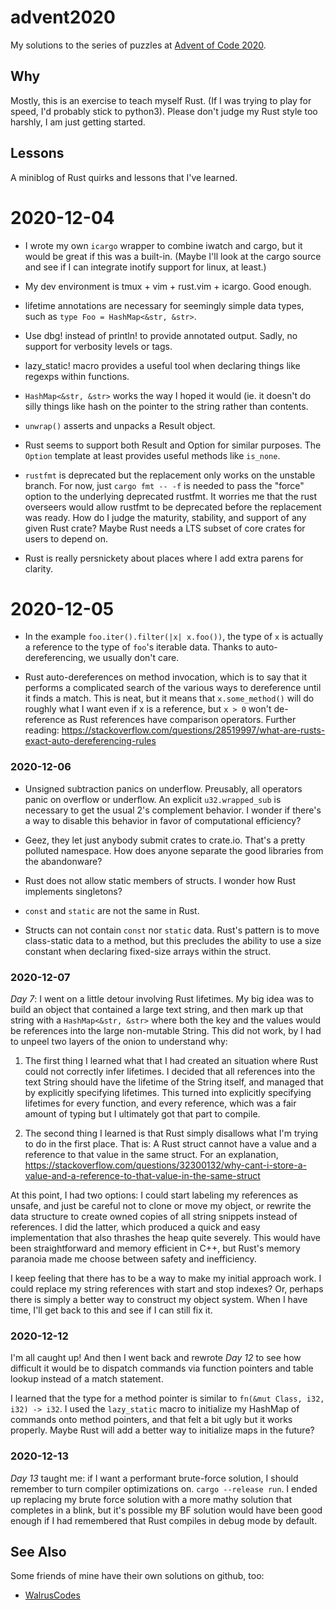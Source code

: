 # advent2020

My solutions to the series of puzzles at [Advent of Code
2020](http://adventofcode.com/2020).

## Why

Mostly, this is an exercise to teach myself Rust.  (If I was trying to play for
speed, I'd probably stick to python3).  Please don't judge my Rust style too
harshly, I am just getting started.

## Lessons

A miniblog of Rust quirks and lessons that I've learned.

# 2020-12-04

* I wrote my own `icargo` wrapper to combine iwatch and cargo, but it would
  be great if this was a built-in.  (Maybe I'll look at the cargo source and
  see if I can integrate inotify support for linux, at least.)

* My dev environment is tmux + vim + rust.vim + icargo.  Good enough.

* lifetime annotations are necessary for seemingly simple data types, such as
  `type Foo = HashMap<&str, &str>`.

* Use dbg! instead of println! to provide annotated output.  Sadly, no support
  for verbosity levels or tags.

* lazy_static! macro provides a useful tool when declaring things like regexps
  within functions.

* `HashMap<&str, &str>` works the way I hoped it would (ie. it doesn't do silly
  things like hash on the pointer to the string rather than contents.

* `unwrap()` asserts and unpacks a Result<T> object.

* Rust seems to support both Result<T> and Option<T> for similar purposes.  The
  `Option` template at least provides useful methods like `is_none`.

* `rustfmt` is deprecated but the replacement only works on the unstable branch.
  For now, just `cargo fmt -- -f` is needed to pass the "force" option to the
  underlying deprecated rustfmt.  It worries me that the rust overseers would
  allow rustfmt to be deprecated before the replacement was ready.  How do I
  judge the maturity, stability, and support of any given Rust crate?  Maybe
  Rust needs a LTS subset of core crates for users to depend on.

* Rust is really persnickety about places where I add extra parens for clarity.

# 2020-12-05

* In the example `foo.iter().filter(|x| x.foo())`, the type of `x` is actually
  a reference to the type of `foo`'s iterable data.  Thanks to
  auto-dereferencing, we usually don't care.

* Rust auto-dereferences on method invocation, which is to say that it performs
  a complicated search of the various ways to dereference until it finds a match.
  This is neat, but it means that `x.some_method()` will do roughly what I want
  even if x is a reference, but `x > 0` won't de-reference as Rust references
  have comparison operators.  Further reading:
  https://stackoverflow.com/questions/28519997/what-are-rusts-exact-auto-dereferencing-rules

### 2020-12-06

* Unsigned subtraction panics on underflow.  Preusably, all operators panic on
  overflow or underflow.  An explicit `u32.wrapped_sub` is necessary to get the
  usual 2's complement behavior.  I wonder if there's a way to disable this
  behavior in favor of computational efficiency?

* Geez, they let just anybody submit crates to crate.io.  That's a pretty polluted
  namespace.  How does anyone separate the good libraries from the abandonware?

* Rust does not allow static members of structs.  I wonder how Rust implements
  singletons?

* `const` and `static` are not the same in Rust.

* Structs can not contain `const` nor `static` data.  Rust's pattern is to
  move class-static data to a method, but this precludes the ability to
  use a size constant when declaring fixed-size arrays within the struct.

### 2020-12-07

*Day 7*: I went on a little detour involving Rust lifetimes.  My big idea was to build
an object that contained a large text string, and then mark up that string
with a `HashMap<&str, &str>` where both the key and the values would be
references into the large non-mutable String.  This did not work, by I had to
unpeel two layers of the onion to understand why:

1. The first thing I learned what that I had created an situation where Rust
   could not correctly infer lifetimes.  I decided that all references into
   the text String should have the lifetime of the String itself, and managed
   that by explicitly specifying lifetimes.  This turned into explicitly
   specifying lifetimes for every function, and every reference, which was a
   fair amount of typing but I ultimately got that part to compile.

2. The second thing I learned is that Rust simply disallows what I'm trying
   to do in the first place.  That is: A Rust struct cannot have a value
   and a reference to that value in the same struct.  For an explanation,
   https://stackoverflow.com/questions/32300132/why-cant-i-store-a-value-and-a-reference-to-that-value-in-the-same-struct

At this point, I had two options: I could start labeling my references as
unsafe, and just be careful not to clone or move my object, or rewrite the data
structure to create owned copies of all string snippets instead of references.
I did the latter, which produced a quick and easy implementation that also
thrashes the heap quite severely.  This would have been straightforward and
memory efficient in C++, but Rust's memory paranoia made me choose between
safety and inefficiency.

I keep feeling that there has to be a way to make my initial approach work.  I
could replace my string references with start and stop indexes?  Or, perhaps
there is simply a better way to construct my object system.  When I have time,
I'll get back to this and see if I can still fix it.

### 2020-12-12

I'm all caught up!  And then I went back and rewrote *Day 12* to see how
difficult it would be to dispatch commands via function pointers and table
lookup instead of a match statement.

I learned that the type for a method pointer is similar to `fn(&mut Class, i32,
i32) -> i32`.  I used the `lazy_static` macro to initialize my HashMap of
commands onto method pointers, and that felt a bit ugly but it works properly.
Maybe Rust will add a better way to initialize maps in the future?

### 2020-12-13

*Day 13* taught me: if I want a performant brute-force solution, I should
remember to turn compiler optimizations on.  `cargo --release run`.  I ended up
replacing my brute force solution with a more mathy solution that completes in
a blink, but it's possible my BF solution would have been good enough if I had
remembered that Rust compiles in debug mode by default.


## See Also

Some friends of mine have their own solutions on github, too:

* [WalrusCodes](http://github.com/WalrusCodes/adv2020)

